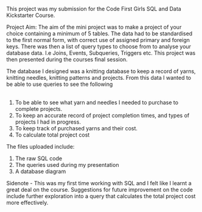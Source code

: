 This project was my submission for the Code First Girls SQL and Data Kickstarter Course.

Project Aim: The aim of the mini project was to make a project of your choice containing a minimum of 5 tables. The data had to be standardised to the first normal form, with correct use of assigned primary and foreign keys. There was then a list of query types to choose from to analyse your database data. I.e Joins, Events, Subqueries, Triggers etc. This project was then presented during the courses final session.

The database I designed was a knitting database to keep a record of yarns, knitting needles, knitting patterns and projects. From this data I wanted to be able to use queries to see the following <br><br>
  1) To be able to see what yarn and needles I needed to purchase to complete projects.
  2) To keep an accurate record of project completion times, and types of projects I had in progress.
  3) To keep track of purchased yarns and their cost.
  4) To calculate total project cost

The files uploaded include: 

1) The raw SQL code
2) The queries used during my presentation
3) A database diagram

Sidenote - This was my first time working with SQL and I felt like I learnt a great deal on the course. Suggestions for future improvement on the code include further exploration into a query that calculates the total project cost more effectively.
